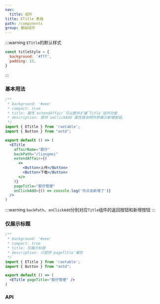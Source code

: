 ```yaml
---
nav:
  title: 组件
title: ETitle 表格
path: /components
group: 基础组件
---
```

:::warning
`ETitle`的默认样式
```js
const titleStyle = {
  background: '#fff',
  padding: 15,
}
```
:::
### 基本用法
```jsx
/**
 * background: '#eee'
 * compact: true
 * title: 属性`extendAffair`可以额外扩展`Title`组件功能
 * description: 提供`onClickAdd`属性就说明你想展示新增按钮。
 */
import { ETitle } from 'raetable';
import { Button } from "antd";

export default () => (
  <ETitle
    affairName="靓仔"
    backPath="/liangmei"
    extendAffair={(
      <>
        <Button>上传</Button>
        <Button>下载</Button>
      </>
    )}
    pageTitle="靓仔管理"
    onClickAdd={() => console.log('你点击新增了')}
  />
)

```
:::warning
`backPath`、`onClickAdd`分别对应`Title`组件的返回按钮和新增按钮
:::
### 仅展示标题
```jsx
/**
 * background: '#eee'
 * compact: true
 * title: 仅展示标题
 * description: 只提供`pageTitle`属性
 */
import { ETitle } from 'raetable';
import { Button } from "antd";

export default () => (
  <ETitle pageTitle="靓仔管理" />
)

```
### API
<API></API>


